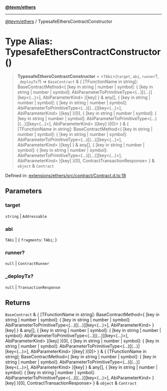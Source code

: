 [**@tevm/ethers**](../README.md)

***

[@tevm/ethers](../globals.md) / TypesafeEthersContractConstructor

# Type Alias: TypesafeEthersContractConstructor()

> **TypesafeEthersContractConstructor** = \<`TAbi`\>(`target`, `abi`, `runner`?, `_deployTx`?) => `BaseContract` & \{ \[TFunctionName in string\]: BaseContractMethod\<\{ \[key in string \| number \| symbol\]: \{ \[key in string \| number \| symbol\]: AbiParameterToPrimitiveType\<(...)\[(...)\]\[key\<(...)\>\], AbiParameterKind\> \}\[key\] \} & any\[\], \{ \[key in string \| number \| symbol\]: \{ \[key in string \| number \| symbol\]: AbiParameterToPrimitiveType\<(...)\[(...)\]\[key\<(...)\>\], AbiParameterKind\> \}\[key\] \}\[0\], \{ \[key in string \| number \| symbol\]: \{ \[key in string \| number \| symbol\]: AbiParameterToPrimitiveType\<(...)\[(...)\]\[key\<(...)\>\], AbiParameterKind\> \}\[key\] \}\[0\]\> \} & \{ \[TFunctionName in string\]: BaseContractMethod\<\{ \[key in string \| number \| symbol\]: \{ \[key in string \| number \| symbol\]: AbiParameterToPrimitiveType\<(...)\[(...)\]\[key\<(...)\>\], AbiParameterKind\> \}\[key\] \} & any\[\], \{ \[key in string \| number \| symbol\]: \{ \[key in string \| number \| symbol\]: AbiParameterToPrimitiveType\<(...)\[(...)\]\[key\<(...)\>\], AbiParameterKind\> \}\[key\] \}\[0\], ContractTransactionResponse\> \} & `object` & `Contract`

Defined in: [extensions/ethers/src/contract/Contract.d.ts:18](https://github.com/evmts/tevm-monorepo/blob/main/extensions/ethers/src/contract/Contract.d.ts#L18)

## Parameters

### target

`string` | `Addressable`

### abi

`TAbi` | \{ `fragments`: `TAbi`; \}

### runner?

`null` | `ContractRunner`

### \_deployTx?

`null` | `TransactionResponse`

## Returns

`BaseContract` & \{ \[TFunctionName in string\]: BaseContractMethod\<\{ \[key in string \| number \| symbol\]: \{ \[key in string \| number \| symbol\]: AbiParameterToPrimitiveType\<(...)\[(...)\]\[key\<(...)\>\], AbiParameterKind\> \}\[key\] \} & any\[\], \{ \[key in string \| number \| symbol\]: \{ \[key in string \| number \| symbol\]: AbiParameterToPrimitiveType\<(...)\[(...)\]\[key\<(...)\>\], AbiParameterKind\> \}\[key\] \}\[0\], \{ \[key in string \| number \| symbol\]: \{ \[key in string \| number \| symbol\]: AbiParameterToPrimitiveType\<(...)\[(...)\]\[key\<(...)\>\], AbiParameterKind\> \}\[key\] \}\[0\]\> \} & \{ \[TFunctionName in string\]: BaseContractMethod\<\{ \[key in string \| number \| symbol\]: \{ \[key in string \| number \| symbol\]: AbiParameterToPrimitiveType\<(...)\[(...)\]\[key\<(...)\>\], AbiParameterKind\> \}\[key\] \} & any\[\], \{ \[key in string \| number \| symbol\]: \{ \[key in string \| number \| symbol\]: AbiParameterToPrimitiveType\<(...)\[(...)\]\[key\<(...)\>\], AbiParameterKind\> \}\[key\] \}\[0\], ContractTransactionResponse\> \} & `object` & `Contract`
